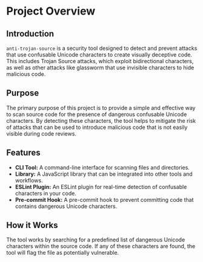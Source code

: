 # Project Overview

## Introduction

`anti-trojan-source` is a security tool designed to detect and prevent attacks that use confusable Unicode characters to create visually deceptive code. This includes Trojan Source attacks, which exploit bidirectional characters, as well as other attacks like glassworm that use invisible characters to hide malicious code.

## Purpose

The primary purpose of this project is to provide a simple and effective way to scan source code for the presence of dangerous confusable Unicode characters. By detecting these characters, the tool helps to mitigate the risk of attacks that can be used to introduce malicious code that is not easily visible during code reviews.

## Features

*   **CLI Tool:** A command-line interface for scanning files and directories.
*   **Library:** A JavaScript library that can be integrated into other tools and workflows.
*   **ESLint Plugin:** An ESLint plugin for real-time detection of confusable characters in your code.
*   **Pre-commit Hook:** A pre-commit hook to prevent committing code that contains dangerous Unicode characters.

## How it Works

The tool works by searching for a predefined list of dangerous Unicode characters within the source code. If any of these characters are found, the tool will flag the file as potentially vulnerable.
